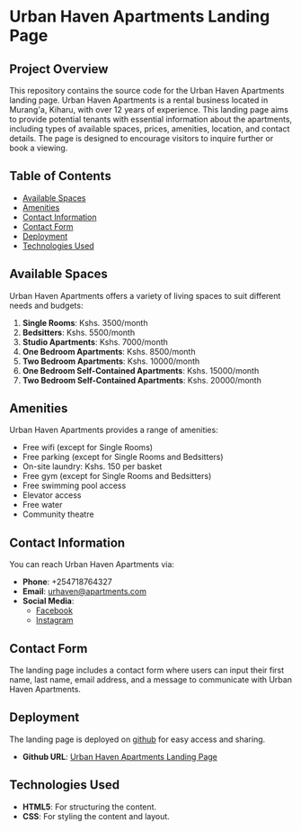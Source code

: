 # Urban Haven Apartments Landing Page

## Project Overview

This repository contains the source code for the Urban Haven Apartments landing page. Urban Haven Apartments is a rental business located in Murang'a, Kiharu, with over 12 years of experience. This landing page aims to provide potential tenants with essential information about the apartments, including types of available spaces, prices, amenities, location, and contact details. The page is designed to encourage visitors to inquire further or book a viewing.

## Table of Contents

- [Available Spaces](#available-spaces)
- [Amenities](#amenities)
- [Contact Information](#contact-information)
- [Contact Form](#contact-form)
- [Deployment](#deployment)
- [Technologies Used](#technologies-used)


## Available Spaces

Urban Haven Apartments offers a variety of living spaces to suit different needs and budgets:

1. **Single Rooms**: Kshs. 3500/month
1. **Bedsitters**: Kshs. 5500/month
1. **Studio Apartments**: Kshs. 7000/month
1. **One Bedroom Apartments**: Kshs. 8500/month
1. **Two Bedroom Apartments**: Kshs. 10000/month
1. **One Bedroom Self-Contained Apartments**: Kshs. 15000/month
1. **Two Bedroom Self-Contained Apartments**: Kshs. 20000/month

## Amenities

Urban Haven Apartments provides a range of amenities:

- Free wifi (except for Single Rooms)
- Free parking (except for Single Rooms and Bedsitters)
- On-site laundry: Kshs. 150 per basket
- Free gym (except for Single Rooms and Bedsitters)
- Free swimming pool access
- Elevator access
- Free water
- Community theatre

## Contact Information

You can reach Urban Haven Apartments via:

- **Phone**: +254718764327
- **Email**: urhaven@apartments.com
- **Social Media**:
  - [Facebook](#)
  - [Instagram](#)

## Contact Form

The landing page includes a contact form where users can input their first name, last name, email address, and a message to communicate with Urban Haven Apartments.

## Deployment

The landing page is deployed on [github](https://github.com/Gakiri001/urbanHavenApartments) for easy access and sharing.

- **Github URL**: [Urban Haven Apartments Landing Page](https://gakiri001.github.io/urbanHavenApartments/)

## Technologies Used

- **HTML5**: For structuring the content.
- **CSS**: For styling the content and layout.